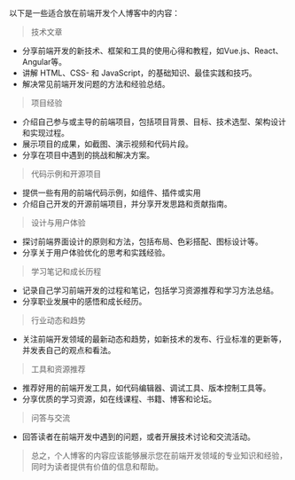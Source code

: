 以下是一些适合放在前端开发个人博客中的内容：

>技术文章
- 分享前端开发的新技术、框架和工具的使用心得和教程，如Vue.js、React、Angular等。
- 讲解 HTML、CSS- 和 JavaScript，的基础知识、最佳实践和技巧。
- 解决常见前端开发问题的方法和经验总结。

>项目经验
- 介绍自己参与或主导的前端项目，包括项目背景、目标、技术选型、架构设计和实现过程。
- 展示项目的成果，如截图、演示视频和代码片段。
- 分享在项目中遇到的挑战和解决方案。

>代码示例和开源项目
- 提供一些有用的前端代码示例，如组件、插件或实用
- 介绍自己开发的开源前端项目，并分享开发思路和贡献指南。

>设计与用户体验
-  探讨前端界面设计的原则和方法，包括布局、色彩搭配、图标设计等。
-  分享关于用户体验优化的思考和实践经验。

>学习笔记和成长历程
-  记录自己学习前端开发的过程和笔记，包括学习资源推荐和学习方法总结。
-  分享职业发展中的感悟和成长经历。

>行业动态和趋势
-  关注前端开发领域的最新动态和趋势，如新技术的发布、行业标准的更新等，并发表自己的观点和看法。

>工具和资源推荐
-  推荐好用的前端开发工具，如代码编辑器、调试工具、版本控制工具等。
-  分享优质的学习资源，如在线课程、书籍、博客和论坛。

>问答与交流
-  回答读者在前端开发中遇到的问题，或者开展技术讨论和交流活动。

>总之，个人博客的内容应该能够展示您在前端开发领域的专业知识和经验，同时为读者提供有价值的信息和帮助。
